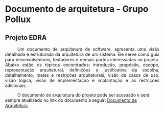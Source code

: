 # Documento de arquitetura - Grupo Pollux 
## Projeto EDRA

<style>
    p{
        text-indent: 40px;
    }
</style>

<div style="text-align: justify;">
<p>
Um documento de arquitetura de software, apresenta uma visão detalhada e estruturada da arquitetura de um sistema. Ele serve como guia para desenvolvedores, testadores e demais partes interessadas no projeto. Abaixo estão os tópicos encontrados: introdução, propósito, escopo, representação arquitetural, definições e justificativa da escolha, detalhamento, metas e restrições arquiteturais, visão de casos de uso, visão lógica, visão de implementação e implantação e as restrições adicionais.
</div>
</p>


O documento de arquitetura do projeto pode ser acessado e será sempre atualizado no link do documento a seguir: [Documento de Arquitetura]()
